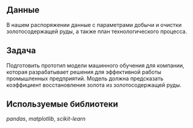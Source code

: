 ## Данные

В нашем распоряжении данные с параметрами добычи и очистки золотосодержащей руды, а также план технологического процесса.

## Задача

Подготовить прототип модели машинного обучения для компании, которая разрабатывает решения для эффективной работы промышленных предприятий.
Модель должна предсказать коэффициент восстановления золота из золотосодержащей руды. 

## Используемые библиотеки
*pandas*, *matplotlib*, *scikit-learn*
